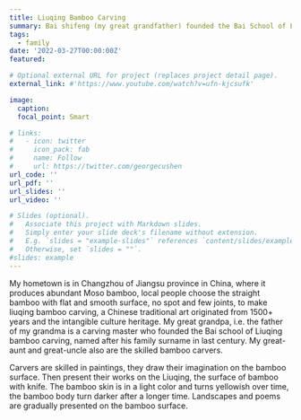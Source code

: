 ```yaml
---
title: Liuqing Bamboo Carving
summary: Bai shifeng (my great grandfather) founded the Bai School of Liuqing Bamboo Carving that uses knives as pen to draw patterns on the surface of bamboo. Whether or not I am a member of this family, I want to showcase this art to more people.
tags:
  - family
date: '2022-03-27T00:00:00Z'
featured: 

# Optional external URL for project (replaces project detail page).
external_link: #'https://www.youtube.com/watch?v=ufn-kjcsufk'

image:
  caption: 
  focal_point: Smart

# links:
#   - icon: twitter
#     icon_pack: fab
#     name: Follow
#     url: https://twitter.com/georgecushen
url_code: ''
url_pdf: ''
url_slides: ''
url_video: ''

# Slides (optional).
#   Associate this project with Markdown slides.
#   Simply enter your slide deck's filename without extension.
#   E.g. `slides = "example-slides"` references `content/slides/example-slides.md`.
#   Otherwise, set `slides = ""`.
#slides: example
---
```


My hometown is in Changzhou of Jiangsu province in China, where it produces abundant Moso bamboo, local people choose the straight bamboo with flat and smooth surface, no spot and few joints, to make liuqing bamboo carving, a Chinese traditional art originated from 1500+ years and the intangible culture heritage. My great grandpa, i.e. the father of my grandma is a carving master who founded the Bai school of Liuqing bamboo carving, named after his family surname in last century. My great-aunt and great-uncle also are the skilled bamboo carvers. 

Carvers are skilled in paintings, they draw their imagination on the bamboo surface. Then present their works on the Liuqing, the surface of bamboo with knife. The bamboo skin is in a light color and turns yellowish over time, the bamboo body turn darker after a longer time. Landscapes and poems are gradually presented on the bamboo surface. 
